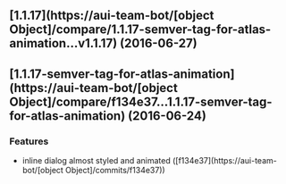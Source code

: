 <a name="1.1.17"></a>
## [1.1.17](https://aui-team-bot/[object Object]/compare/1.1.17-semver-tag-for-atlas-animation...v1.1.17) (2016-06-27)



<a name="1.1.17-semver-tag-for-atlas-animation"></a>
## [1.1.17-semver-tag-for-atlas-animation](https://aui-team-bot/[object Object]/compare/f134e37...1.1.17-semver-tag-for-atlas-animation) (2016-06-24)


### Features

* inline dialog almost styled and animated ([f134e37](https://aui-team-bot/[object Object]/commits/f134e37))




